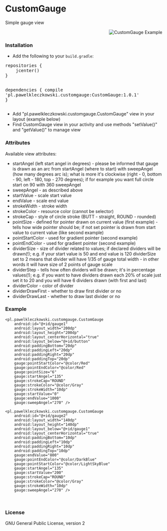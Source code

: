 CustomGauge
===========

Simple gauge view

<img style="float: right" src="example.png" title="CustomGauge Example">


&nbsp;

### Installation

 * Add the following to your <code>build.gradle</code>:


<div class="highlight highlight-source-groovy-gradle"><pre><span class="pl-en">repositories</span> {
    jcenter()
}

<span class="pl-en">dependencies</span> {
    compile <span class="pl-s"><span class="pl-pds">'</span>pl.pawelkleczkowski.customgauge:CustomGauge:1.0.1<span class="pl-pds">'</span></span>
}</pre></div>
 * Add "pl.pawelkleczkowski.customgauge.CustomGauge" view in your layout (example below)
 * Find CustomGauge view in your activity and use methods "setValue()" and "getValue()" to manage view

### Attributes

Available view attributes:

 * startAngel (left start angel in degrees) - please be informed that gauge is drawn as an arc from startAngel (where to start) with sweepAngel (how many degrees arc is); what is more it's clockwise (right - 0, bottom - 90, left - 180, top - 270 degrees); if for example you want full circle start on 90 with 360 sweepAngel
 * sweepAngel - as described above
 * startValue - scale start value
 * endValue - scale end value
 * strokeWidth - stroke width
 * strokeColor - resource color (cannot be selector)
 * strokeCap - style of circle stroke (BUTT - straight, ROUND - rounded)
 * pointSize - defined for pointer drawn on current value (first example) - tells how wide pointer should be; if not set pointer is drawn from start value to current value (like second example)
 * pointStartColor - used for gradient pointer (second example)
 * pointEndColor - used for gradient pointer (second example)
 * dividerSize - size of divider related to values; if declared dividers will be drawn(!); e.g. if your start value is 50 and end value is 120 dividerSize set to 2 means that divider will have 1/35 of gauge total width - in other words it will have size of 2 points of gauge scale
 * dividerStep - tells how often dividers will be drawn; it's in percentage values(!); e.g. if you want to have dividers drawn each 20% of scale just set it to 20 and you will have 6 dividers drawn (with first and last)
 * dividerColor - color of divider
 * dividerDrawFirst - whether to draw first divider or no
 * dividerDrawLast - whether to draw last divider or no



### Example

    
    <pl.pawelkleczkowski.customgauge.CustomGauge
        android:id="@+id/gauge1"
        android:layout_width="200dp"
        android:layout_height="200dp"
        android:layout_centerHorizontal="true"
        android:layout_below="@+id/button"
        android:paddingBottom="20dp"
        android:paddingLeft="20dp"
        android:paddingRight="20dp"
        android:paddingTop="20dp"
        gauge:pointStartColor="@color/Red"
        gauge:pointEndColor="@color/Red"
        gauge:pointSize="6"
        gauge:startAngel="135"
        gauge:strokeCap="ROUND"
        gauge:strokeColor="@color/Gray"
        gauge:strokeWidth="10dp"
        gauge:startValue="0"
        gauge:endValue="1000"    
        gauge:sweepAngel="270" />

    <pl.pawelkleczkowski.customgauge.CustomGauge
        android:id="@+id/gauge2"
        android:layout_width="140dp"
        android:layout_height="140dp"
        android:layout_below="@+id/gauge1"
        android:layout_centerHorizontal="true"
        android:paddingBottom="10dp"
        android:paddingLeft="10dp"
        android:paddingRight="10dp"
        android:paddingTop="10dp"
        gauge:endValue="800"
        gauge:pointEndColor="@color/DarkBlue"
        gauge:pointStartColor="@color/LightSkyBlue"
        gauge:startAngel="135"
        gauge:startValue="200"
        gauge:strokeCap="ROUND"
        gauge:strokeColor="@color/Gray"
        gauge:strokeWidth="10dp"
        gauge:sweepAngel="270" />

&nbsp;

### License

GNU General Public License, version 2